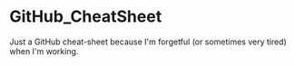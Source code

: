 # GitHub_CheatSheet
Just a GitHub cheat-sheet because I'm forgetful (or sometimes very tired) when I'm working.
